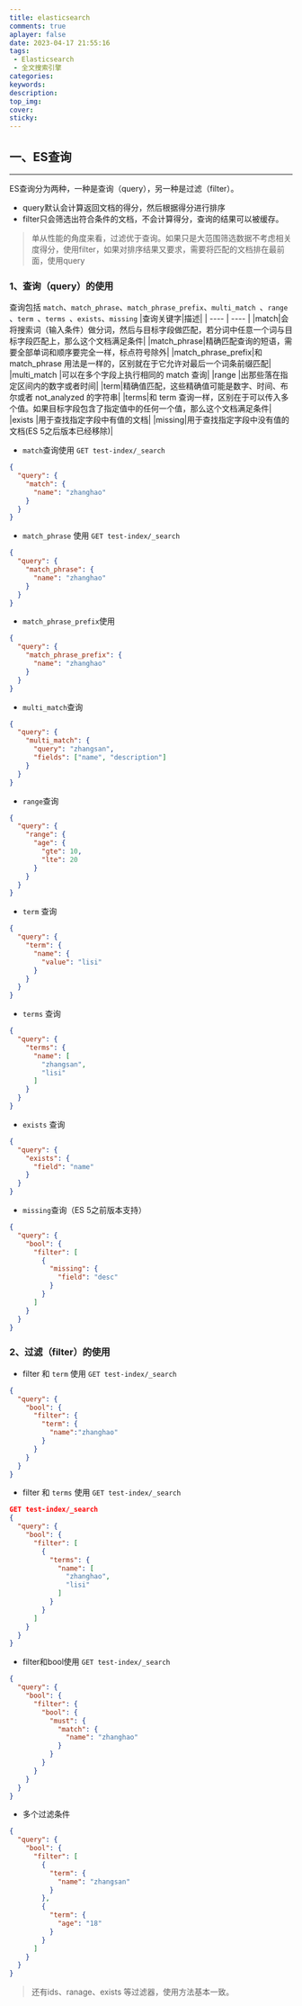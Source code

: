 ```yaml
---
title: elasticsearch
comments: true
aplayer: false
date: 2023-04-17 21:55:16
tags:
 - Elasticsearch
 - 全文搜索引擎
categories:
keywords:
description:
top_img:
cover:
sticky:
---
```

## 一、ES查询
---
 ES查询分为两种，一种是查询（query），另一种是过滤（filter）。
 - query默认会计算返回文档的得分，然后根据得分进行排序
 - filter只会筛选出符合条件的文档，不会计算得分，查询的结果可以被缓存。
  > 单从性能的角度来看，过滤优于查询。如果只是大范围筛选数据不考虑相关度得分，使用filter，如果对排序结果又要求，需要将匹配的文档排在最前面，使用query

### 1、查询（query）的使用
查询包括 `match`、`match_phrase`、`match_phrase_prefix`、`multi_match `、`range `、`term `、`terms `、`exists`、`missing`
|查询关键字|描述|
|  ----  | ----  |
|match|会将搜索词（输入条件）做分词，然后与目标字段做匹配，若分词中任意一个词与目标字段匹配上，那么这个文档满足条件|
|match_phrase|精确匹配查询的短语，需要全部单词和顺序要完全一样，标点符号除外|
|match_phrase_prefix|和 match_phrase 用法是一样的，区别就在于它允许对最后一个词条前缀匹配|
|multi_match |可以在多个字段上执行相同的 match 查询|
|range |出那些落在指定区间内的数字或者时间|
|term|精确值匹配，这些精确值可能是数字、时间、布尔或者 not_analyzed 的字符串|
|terms|和 term 查询一样，区别在于可以传入多个值。如果目标字段包含了指定值中的任何一个值，那么这个文档满足条件|
|exists |用于查找指定字段中有值的文档|
|missing|用于查找指定字段中没有值的文档(ES 5之后版本已经移除)|

+ `match`查询使用
`GET test-index/_search`
```json
{
  "query": {
    "match": {
      "name": "zhanghao"
    }
  }
}
```
+ `match_phrase` 使用
`GET test-index/_search`
```json
{
  "query": {
    "match_phrase": {
      "name": "zhanghao"
    }
  }
}
```
+ `match_phrase_prefix`使用
```json
{
  "query": {
    "match_phrase_prefix": {
      "name": "zhanghao"
    }
  }
}
```

+ `multi_match`查询
```json
{
  "query": {
    "multi_match": {
      "query": "zhangsan",
      "fields": ["name", "description"]
    }
  }
}
```

+ `range`查询

```json
{
  "query": {
    "range": {
      "age": {
        "gte": 10,
        "lte": 20
      }
    }
  }
}
```

+ `term` 查询
```json
{
  "query": {
    "term": {
      "name": {
        "value": "lisi"
      }
    }
  }
}
```

+ `terms` 查询
```json
{
  "query": {
    "terms": {
      "name": [
        "zhangsan",
        "lisi"
      ]
    }
  }
}
```

+ `exists` 查询
```json
{
  "query": {
    "exists": {
      "field": "name"
    }
  }
}
```

+ `missing`查询（ES 5之前版本支持）
```json
{
  "query": {
    "bool": {
      "filter": [
        {
          "missing": {
            "field": "desc"
          }
        }
      ]
    }
  }
}
```


### 2、过滤（filter）的使用
+ filter 和 `term` 使用
`GET test-index/_search`
```json
{
  "query": {
    "bool": {
      "filter": {
        "term": {
          "name":"zhanghao"
        }
      }
    }
  }
}
```
+ filter 和 `terms` 使用
`GET test-index/_search`
```json
GET test-index/_search
{
  "query": {
    "bool": {
      "filter": [
        {
          "terms": {
            "name": [
              "zhanghao",
              "lisi"
            ]
          }
        }
      ]
    }
  }
}
```
+ filter和bool使用
`GET test-index/_search`
```json 
{
  "query": {
    "bool": {
      "filter": {
        "bool": {
          "must": {
            "match": {
              "name": "zhanghao"
            }
          }
        }
      }
    }
  }
}
```
+ 多个过滤条件
```json
{
  "query": {
    "bool": {
      "filter": [
        {
          "term": {
            "name": "zhangsan"
          }
        },
        {
          "term": {
            "age": "18"
          }
        }
      ]
    }
  }
}
```

> 还有ids、ranage、exists 等过滤器，使用方法基本一致。

